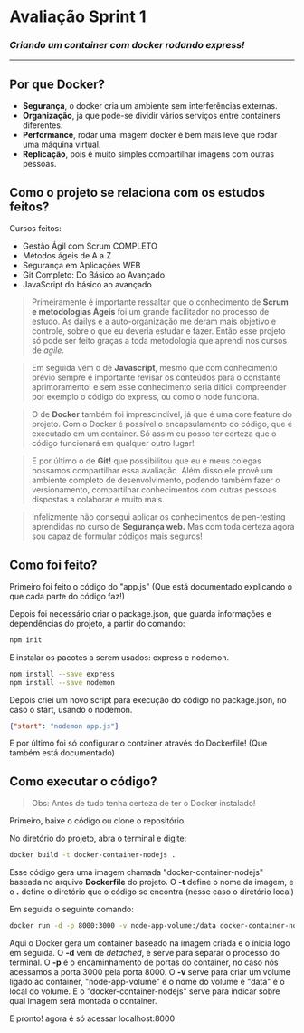 # Avaliação Sprint 1
### _Criando um container com docker rodando express!_
 ---
## Por que Docker?
 
- **Segurança**, o docker cria um ambiente sem interferências externas.
- **Organização**, já que pode-se dividir vários serviços entre containers diferentes.
- **Performance**, rodar uma imagem docker é bem mais leve que rodar uma máquina virtual.
- **Replicação**, pois é muito simples compartilhar imagens com outras pessoas.
 
## Como o projeto se relaciona com os estudos feitos?
Cursos feitos:
- Gestão Ágil com Scrum COMPLETO
- Métodos ágeis de A a Z
- Segurança em Aplicações WEB
- Git Completo: Do Básico ao Avançado
- JavaScript do básico ao avançado

>Primeiramente é importante ressaltar que o conhecimento de **Scrum e metodologias Ágeis** foi um grande facilitador no 
processo de estudo. As dailys e a auto-organização me deram mais objetivo e controle, sobre o que eu deveria estudar e fazer.
Então esse projeto só pode ser feito graças a toda metodologia que aprendi nos cursos de _agile_.
 
>Em seguida vêm o de **Javascript**, mesmo que com conhecimento prévio sempre é importante revisar os conteúdos para o constante aprimoramento!
e sem esse conhecimento seria difícil compreender por exemplo o código do express, ou como o node funciona.
 
>O de **Docker** também foi imprescindível, já que é uma core feature do projeto. 
Com o Docker é possível o encapsulamento do código, que é executado em um container.
Só assim eu posso ter certeza que o código funcionará em qualquer outro lugar!
 
>E por último o de **Git!** que possibilitou que eu e meus colegas possamos compartilhar essa avaliação.
Além disso ele provê um ambiente completo de desenvolvimento, podendo também fazer o 
versionamento, compartilhar conhecimentos com outras pessoas dispostas a colaborar e muito mais.
 
>Infelizmente não consegui aplicar os conhecimentos de pen-testing aprendidas no curso de **Segurança web.**
Mas com toda certeza agora sou capaz de formular códigos mais seguros!


## Como foi feito?
 
Primeiro foi feito o código do "app.js" (Que está documentado explicando o que cada parte do código faz!)
 
Depois foi necessário criar o package.json, que guarda informações e dependências do projeto, a partir do comando:
```sh
npm init
```
 
E instalar os pacotes a serem usados: express e nodemon.
```sh
npm install --save express
npm install --save nodemon
```
 
Depois criei um novo script para execução do código no package.json, no caso o start, usando o nodemon.
``` json
{"start": "nodemon app.js"}
```
 
E por último foi só configurar o container através do Dockerfile! (Que também está documentado)



## Como executar o código?
 
>  Obs: Antes de tudo tenha certeza de ter o Docker instalado! 
 
Primeiro, baixe o código ou clone o repositório.
 
No diretório do projeto, abra o terminal e  digite:
 
```sh
docker build -t docker-container-nodejs .
```
Esse código gera uma imagem chamada "docker-container-nodejs" baseada no arquivo **Dockerfile** do projeto.
O **-t** define o nome da imagem, e o **.** define o diretório que o código se encontra (nesse caso o diretório local)
 
Em seguida o seguinte comando:
```sh
docker run -d -p 8000:3000 -v node-app-volume:/data docker-container-nodejs
```
Aqui o Docker gera um container baseado na imagem criada e o ínicia logo em seguida.
O **-d** vem de _detached_, e serve para separar o processo do terminal.
O **-p** é o encaminhamento de portas do container, no caso nós acessamos a porta 3000 pela porta 8000.
O **-v** serve para criar um volume ligado ao container, "node-app-volume" é o nome do volume e "data" é o local do volume.
E o "docker-container-nodejs" serve para indicar sobre qual imagem será montada o container.
 
E pronto! agora é só acessar localhost:8000
 
